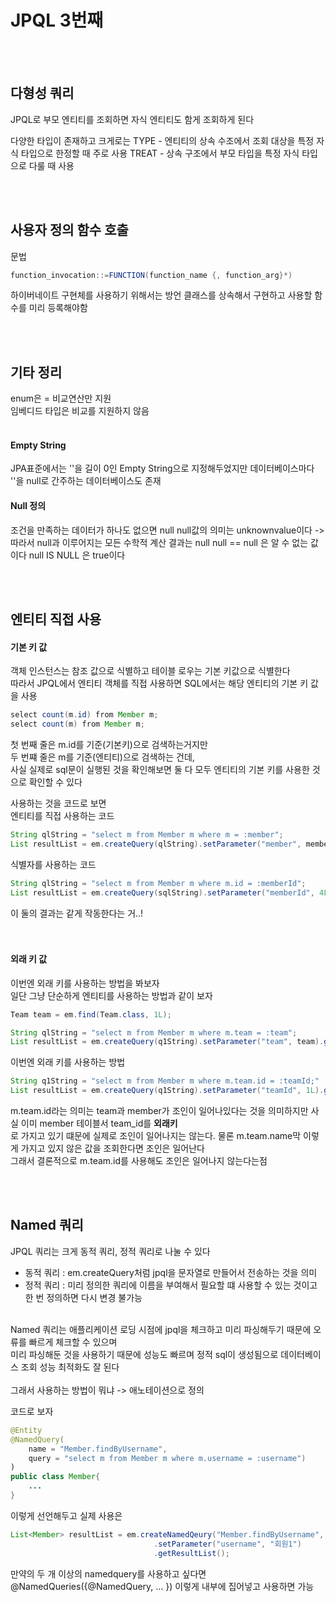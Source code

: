 # JPQL 3번째
<br><br>

## 다형성 쿼리
JPQL로 부모 엔티티를 조회하면 자식 엔티티도 함게 조회하게 된다
<br>

다양한 타입이 존재하고 크게로는
TYPE - 엔티티의 상속 수조에서 조회 대상을 특정 자식 타입으로 한정할 때 주로 사용
TREAT - 상속 구조에서 부모 타입을 특정 자식 타입으로 다룰 때 사용
<br>

<br><br>
## 사용자 정의 함수 호출
문법
```Java
function_invocation::=FUNCTION(function_name {, function_arg}*)
```

하이버네이트 구현체를 사용하기 위해서는 방언 클래스를 상속해서 구현하고 사용할 함수를 미리 등록해야함
<br>

<br><br>
## 기타 정리

enum은 = 비교연산만 지원 <br>
임베디드 타입은 비교를 지원하지 않음
<br><br>

#### Empty String
JPA표준에서는 ''을 길이 0인 Empty String으로 지정해두었지만 데이터베이스마다 ''을 null로 간주하는 데이터베이스도 존재
<br>

#### Null 정의
조건을 만족하는 데이터가 하나도 없으면 null
null값의 의미는 unknownvalue이다 -> 따라서 null과 이루어지는 모든 수학적 계산 결과는 null
null == null 은 알 수 없는 값이다
null IS NULL 은 true이다
<br>

<br><br>
## 엔티티 직접 사용
#### 기본 키 값
객체 인스턴스는 참조 값으로 식별하고 테이블 로우는 기본 키값으로 식별한다 <br>
따라서 JPQL에서 엔티티 객체를 직접 사용하면 SQL에서는 해당 엔티티의 기본 키 값을 사용
<br>
```Java
select count(m.id) from Member m;
select count(m) from Member m;
```
첫 번째 줄은 m.id를 기준(기본키)으로 검색하는거지만 <br>
두 번쨰 줄은 m를 기준(엔티티)으로 검색하는 건데, <br>
사실 실제로 sql문이 실행된 것을 확인해보면 둘 다 모두 엔티티의 기본 키를 사용한 것으로 확인할 수 있다 <br>

사용하는 것을 코드로 보면 <br>
엔티티를 직접 사용하는 코드
```Java
String qlString = "select m from Member m where m = :member";
List resultList = em.createQuery(qlString).setParameter("member", member).getResultList();
```
식별자를 사용하는 코드
```Java
String qlString = "select m from Member m where m.id = :memberId";
List resultList = em.createQuery(sqlString).setParameter("memberId", 4L).getResultList();
```
이 둘의 결과는 같게 작동한다는 거..! <br>
<br><br>

#### 외래 키 값
이번엔 외래 키를 사용하는 방법을 봐보자 <br>
일단 그냥 단순하게 엔티티를 사용하는 방법과 같이 보자 <br>
```Java
Team team = em.find(Team.class, 1L);

String qlString = "select m from Member m where m.team = :team";
List resultList = em.createQuery(q1String).setParameter("team", team).getResultList();
```
이번엔 외래 키를 사용하는 방법 <br>
```Java
String q1String = "select m from Member m where m.team.id = :teamId;"
List resultList = em.createQuery(q1String).setParameter("teamId", 1L).getResultList();
```
m.team.id라는 의미는 team과 member가 조인이 일어나있다는 것을 의미하지만 사실 이미 member 테이블서 team_id를 **외래키** <br>
로 가지고 있기 떄문에 실제로 조인이 일어나지는 않는다. 물론 m.team.name막 이렇게 가지고 있지 않은 값을 조회한다면 조인은 일어난다 <br>
그래서 결론적으로 m.team.id를 사용해도 조인은 일어나지 않는다는점 <br>

<br><br>
## Named 쿼리
JPQL 쿼리는 크게 동적 쿼리, 정적 쿼리로 나눌 수 있다
- 동적 쿼리 : em.createQuery처럼 jpql을 문자열로 만들어서 전송하는 것을 의미
- 정적 쿼리 : 미리 정의한 쿼리에 이름을 부여해서 필요할 떄 사용할 수 있는 것이고 한 번 정의하면 다시 변경 불가능

<br>
Named 쿼리는 애플리케이션 로딩 시점에 jpql을 체크하고 미리 파싱해두기 때문에 오류를 빠르게 체크할 수 있으며 <br>
미리 파싱해둔 것을 사용하기 때문에 성능도 빠르며 정적 sql이 생성됨으로 데이터베이스 조회 성능 최적화도 잘 된다 <br>

<br>
그래서 사용하는 방법이 뭐냐 -> 애노테이션으로 정의
<br>

코드로 보자 <br>
```Java
@Entity
@NamedQuery(
    name = "Member.findByUsername",
    query = "select m from Member m where m.username = :username")
)
public class Member{
    ...
}
```
이렇게 선언해두고 실제 사용은 <br>
```Java
List<Member> resultList = em.createNamedQeury("Member.findByUsername", Member.class)
                                .setParameter("username", "회원1")
                                .getResultList();
```
만약의 두 개 이상의 namedquery를 사용하고 싶다면 @NamedQueries({@NamedQuery, ... }) 이렇게 내부에 집어넣고 사용하면 가능
<br>
<br><br>

<br><br><br><br><br><br><br><br><br><br>